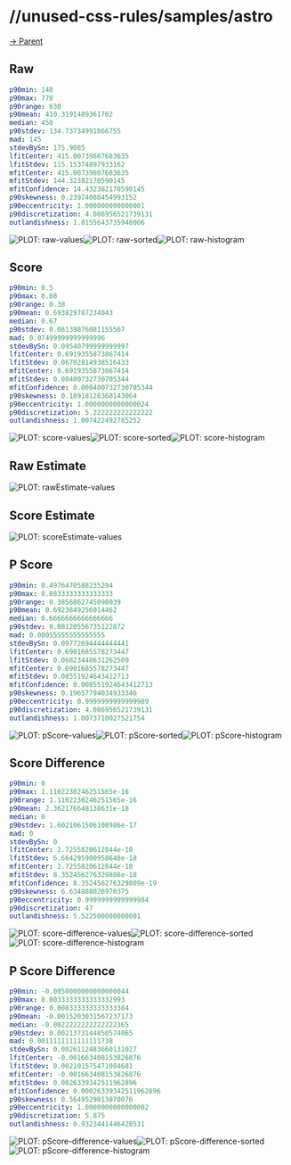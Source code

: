
# //unused-css-rules/samples/astro

[→ Parent](../..)


## Raw


```yaml
p90min: 140
p90max: 770
p90range: 630
p90mean: 410.3191489361702
median: 450
p90stdev: 134.73734991866755
mad: 145
stdevBySn: 175.9085
lfitCenter: 415.00739807683635
lfitStdev: 115.15374897933162
mfitCenter: 415.00739807683635
mfitStdev: 144.32382170590145
mfitConfidence: 14.432382170590145
p90skewness: 0.23974080454993152
p90eccentricity: 1.000000000000001
p90discretization: 4.086956521739131
outlandishness: 1.0155643735948006

```

![PLOT: raw-values](./raw/values.svg)![PLOT: raw-sorted](./raw/sorted.svg)![PLOT: raw-histogram](./raw/histogram.svg)
## Score


```yaml
p90min: 0.5
p90max: 0.88
p90range: 0.38
p90mean: 0.693829787234043
median: 0.67
p90stdev: 0.08139876081155567
mad: 0.07499999999999996
stdevBySn: 0.09540799999999997
lfitCenter: 0.6919355873867414
lfitStdev: 0.06702814938516433
mfitCenter: 0.6919355873867414
mfitStdev: 0.08400732730705344
mfitConfidence: 0.008400732730705344
p90skewness: 0.18918128368143064
p90eccentricity: 1.0000000000000024
p90discretization: 5.222222222222222
outlandishness: 1.007422492785252

```

![PLOT: score-values](./score/values.svg)![PLOT: score-sorted](./score/sorted.svg)![PLOT: score-histogram](./score/histogram.svg)
## Raw Estimate

![PLOT: rawEstimate-values](./rawEstimate/values.svg)
## Score Estimate

![PLOT: scoreEstimate-values](./scoreEstimate/values.svg)
## P Score


```yaml
p90min: 0.4976470588235294
p90max: 0.8833333333333333
p90range: 0.3856862745098039
p90mean: 0.6923849256014462
median: 0.6666666666666666
p90stdev: 0.08120556735122872
mad: 0.08055555555555555
stdevBySn: 0.09772694444444441
lfitCenter: 0.6901685578273447
lfitStdev: 0.06823448631262509
mfitCenter: 0.6901685578273447
mfitStdev: 0.08551924643412713
mfitConfidence: 0.008551924643412713
p90skewness: 0.19657794034933346
p90eccentricity: 0.9999999999999989
p90discretization: 4.086956521739131
outlandishness: 1.0073710027521754

```

![PLOT: pScore-values](./pScore/values.svg)![PLOT: pScore-sorted](./pScore/sorted.svg)![PLOT: pScore-histogram](./pScore/histogram.svg)
## Score Difference


```yaml
p90min: 0
p90max: 1.1102230246251565e-16
p90range: 1.1102230246251565e-16
p90mean: 2.362176648138631e-18
median: 0
p90stdev: 1.6021061506108986e-17
mad: 0
stdevBySn: 0
lfitCenter: 2.7255820612844e-18
lfitStdev: 6.664295900958648e-18
mfitCenter: 2.7255820612844e-18
mfitStdev: 8.352456276329808e-18
mfitConfidence: 8.352456276329809e-19
p90skewness: 6.634888026970375
p90eccentricity: 0.9999999999999984
p90discretization: 47
outlandishness: 5.522500000000001

```

![PLOT: score-difference-values](./score-difference/values.svg)![PLOT: score-difference-sorted](./score-difference/sorted.svg)![PLOT: score-difference-histogram](./score-difference/histogram.svg)
## P Score Difference


```yaml
p90min: -0.0050000000000000044
p90max: 0.0033333333333332993
p90range: 0.008333333333333304
p90mean: -0.0015203031567237173
median: -0.0022222222222222365
p90stdev: 0.0021373144850574065
mad: 0.0011111111111111738
stdevBySn: 0.0026112483660131027
lfitCenter: -0.001663408153826876
lfitStdev: 0.002101575471084681
mfitCenter: -0.001663408153826876
mfitStdev: 0.0026339342511962896
mfitConfidence: 0.00026339342511962896
p90skewness: 0.5649529013870076
p90eccentricity: 1.0000000000000002
p90discretization: 5.875
outlandishness: 0.9323441446428531

```

![PLOT: pScore-difference-values](./pScore-difference/values.svg)![PLOT: pScore-difference-sorted](./pScore-difference/sorted.svg)![PLOT: pScore-difference-histogram](./pScore-difference/histogram.svg)